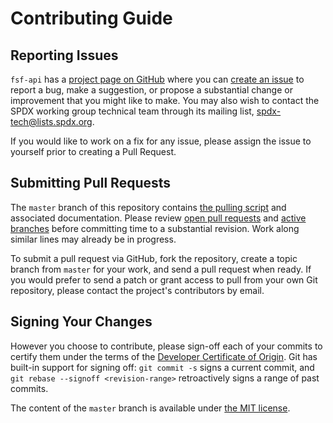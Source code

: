 # Contributing Guide

## Reporting Issues

`fsf-api` has a [project page on GitHub](https://github.com/spdx/fsf-api) where you can [create an issue](https://github.com/spdx/fsf-api/issues/new/choose) to report a bug, make a suggestion, or propose a substantial change or improvement that you might like to make.
You may also wish to contact the SPDX working group technical team through its mailing list, [spdx-tech@lists.spdx.org](mailto:spdx-tech@lists.spdx.org).

If you would like to work on a fix for any issue, please assign the issue to yourself prior to creating a Pull Request.

## Submitting Pull Requests

The `master` branch of this repository contains [the pulling script](pull.py) and associated documentation.
Please review [open pull requests](https://github.com/spdx/fsf-api/pulls) and [active branches](https://github.com/spdx/fsf-api/branches) before committing time to a substantial revision.
Work along similar lines may already be in progress.

To submit a pull request via GitHub, fork the repository, create a topic branch from `master` for your work, and send a pull request when ready.
If you would prefer to send a patch or grant access to pull from your own Git repository, please contact the project's contributors by email.

## Signing Your Changes

However you choose to contribute, please sign-off each of your commits to certify them under the terms of the [Developer Certificate of Origin](https://developercertificate.org/).
Git has built-in support for signing off: `git commit -s` signs a current commit, and `git rebase --signoff <revision-range>` retroactively signs a range of past commits.

The content of the `master` branch is available under [the MIT license](LICENSE.md).
